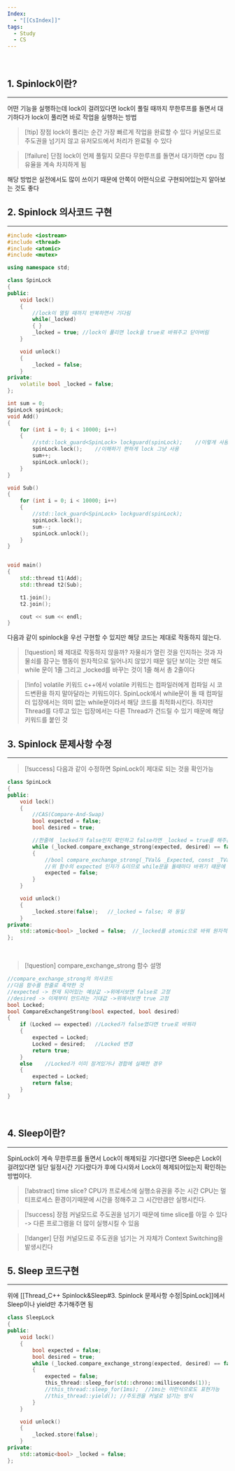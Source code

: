 ```yaml
---
Index:
  - "[[CsIndex]]"
tags:
  - Study
  - CS
---
```

   
## 1. Spinlock이란?
---
어떤 기능을 실행하는데 lock이 걸려있다면 lock이 풀릴 때까지 무한루프를 돌면서 대기하다가
lock이 풀리면 바로 작업을 실행하는 방법

> [!tip] 장점
> lock이 풀리는 순간 가장 빠르게 작업을 완료할 수 있다
> 커널모드로 주도권을 넘기지 않고 유저모드에서 처리가 완료될 수 있다

> [!failure] 단점
> lock이 언제 풀릴지 모른다
> 무한루프를 돌면서 대기하면 cpu 점유율을 계속 차지하게 됨

해당 방법은 실전에서도 많이 쓰이기 때문에 안쪽이 어떤식으로 구현되어있는지 알아보는 것도 좋다
   
   
## 2. Spinlock 의사코드 구현
---
```cpp
#include <iostream>
#include <thread>
#include <atomic>
#include <mutex>

using namespace std;

class SpinLock
{
public:
	void lock()
	{
		//lock이 열릴 때까지 반복하면서 기다림
		while(_locked)
		{ }
		_locked = true;	//lock이 풀리면 lock을 true로 바꿔주고 닫아버림
	}

	void unlock()
	{
		_locked = false;
	}
private:
	volatile bool _locked = false;
};

int sum = 0;
SpinLock spinLock;
void Add()
{
	for (int i = 0; i < 10000; i++)
	{
		//std::lock_guard<SpinLock> lockguard(spinLock);	//이렇게 사용해도 무관
		spinLock.lock();	//이해하기 편하게 lock 그냥 사용
		sum++;
		spinLock.unlock();
	}
}

void Sub()
{
	for (int i = 0; i < 10000; i++)
	{
		//std::lock_guard<SpinLock> lockguard(spinLock);
		spinLock.lock();
		sum--;
		spinLock.unlock();
	}
}


void main()
{
	std::thread t1(Add);
	std::thread t2(Sub);

	t1.join();
	t2.join();

	cout << sum << endl;
}

```
다음과 같이 spinlock을 우선 구현할 수 있지만 해당 코드는 제대로 작동하지 않는다.
> [!question] 왜 제대로 작동하지 않을까?
> 자물쇠가 열린 것을 인지하는 것과 자물쇠를 잠구는 행동이 원자적으로 일어나지 않았기 때문
> 일단 보이는 것만 해도 while 문이 1줄
> 그리고 \_locked를 바꾸는 것이 1줄 해서 총 2줄이다

> [!info] volatile 키워드
> c++에서 volatile 키워드는 컴파일러에게 컴파일 시 코드변환을 하지 말아달라는 키워드이다.
> SpinLock에서 while문이 돌 때 컴파일러 입장에서는 의미 없는 while문이라서 해당 코드를 최적화시킨다.
> 하지만 Thread를 다루고 있는 입장에서는 다른 Thread가 건드릴 수 있기 때문에 해당 키워드를 붙인 것
   
   
## 3. Spinlock 문제사항 수정
---
> [!success] 다음과 같이 수정하면 SpinLock이 제대로 되는 것을 확인가능
```cpp
class SpinLock
{
public:
	void lock()
	{
		//CAS(Compare-And-Swap)
		bool expected = false;
		bool desired = true;

		//한줄에 _locked가 false인지 확인하고 false라면 _locked = true를 해주는 함수
		while (_locked.compare_exchange_strong(expected, desired) == false)
		{
			//bool compare_exchange_strong(_TVal& _Expected, const _TVal _Desired ...)
			//위 함수의 expected 인자가 &이므로 while문을 돌때마다 바뀌기 때문에 다시설정
			expected = false;	
		}
	}

	void unlock()
	{
		_locked.store(false);	//_locked = false; 와 동일
	}
private:
	std::atomic<bool> _locked = false;	//_locked를 atomic으로 바꿔 원자적으로 작동하게 함
};
```
   
> [!question] compare_exchange_strong 함수 설명
```cpp
//compare_exchange_strong의 의사코드
//다음 함수를 한줄로 축약한 것
//expected -> 현재 되어있는 예상값 ->위에서보면 false로 고정
//desired -> 이제부터 만드려는 기대값 ->위에서보면 true 고정
bool Locked;
bool CompareExchangeStrong(bool expected, bool desired)
{
	if (Locked == expected)	//Locked가 false였다면 true로 바꿔라
	{
		expected = Locked;
		Locked = desired;	//Locked 변경
		return true;
	}
	else	//Locked가 이미 잠겨있거나 경합에 실패한 경우
	{
		expected = Locked;
		return false;
	}
}
```
   
   
## 4. Sleep이란?
---
SpinLock이 계속 무한루프를 돌면서 Lock이 해제되길 기다렸다면
Sleep은 Lock이 걸려있다면 일단 일정시간 기다렸다가 후에 다시와서 Lock이 해제되어있는지 확인하는 방법이다.

> [!abstract] time slice?
> CPU가 프로세스에 실행소유권을 주는 시간
> CPU는 멀티프로세스 환경이기때문에 시간을 정해주고 그 시간만큼만 실행시킨다.

> [!success] 장점
> 커널모드로 주도권을 넘기기 때문에 time slice를 아낄 수 있다 -> 다른 프로그램을 더 많이 실행시킬 수 있음

> [!danger] 단점
> 커널모드로 주도권을 넘기는 거 자체가 Context Switching을 발생시킨다
   
   
## 5. Sleep 코드구현
---
위에 [[Thread_C++ Spinlock&Sleep#3. Spinlock 문제사항 수정|SpinLock]]에서 Sleep이나 yield만 추가해주면 됨
```cpp
class SleepLock
{
public:
	void lock()
	{
		bool expected = false;
		bool desired = true;
		while (_locked.compare_exchange_strong(expected, desired) == false)
		{
			expected = false;
			this_thread::sleep_for(std::chrono::milliseconds(1));
			//this_thread::sleep_for(1ms);	//1ms는 이런식으로도 표현가능
			//this_thread::yield();	//주도권을 커널로 넘기는 방식
		}
	}

	void unlock()
	{
		_locked.store(false);
	}
private:
	std::atomic<bool> _locked = false;
};
```